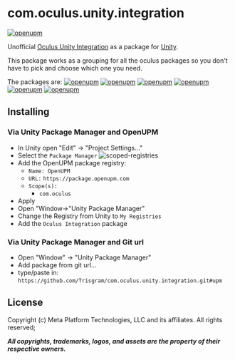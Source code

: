 # com.oculus.unity.integration

[![openupm](https://img.shields.io/npm/v/com.oculus.unity.integration?label=openupm&registry_uri=https://package.openupm.com)](https://openupm.com/packages/com.oculus.unity.integration/)

Unofficial [Oculus Unity Integration](https://developer.oculus.com/downloads/package/unity-integration/) as a package for [Unity](https://unity.com/).

This package works as a grouping for all the oculus packages so you don't have to pick and choose which one you need.

The packages are:
[![openupm](https://img.shields.io/npm/v/com.oculus.unity.integration.vr?label=openupm&registry_uri=https://package.openupm.com)](https://openupm.com/packages/com.oculus.unity.integration.vr/)
[![openupm](https://img.shields.io/npm/v/com.oculus.unity.integration.spatializer?label=openupm&registry_uri=https://package.openupm.com)](https://openupm.com/packages/com.oculus.unity.integration.spatializer/)
[![openupm](https://img.shields.io/npm/v/com.oculus.unity.integration.platform?label=openupm&registry_uri=https://package.openupm.com)](https://openupm.com/packages/com.oculus.unity.integration.platform/)
[![openupm](https://img.shields.io/npm/v/com.oculus.unity.integration.lip-sync?label=openupm&registry_uri=https://package.openupm.com)](https://openupm.com/packages/com.oculus.unity.integration.lip-sync/)
[![openupm](https://img.shields.io/npm/v/com.oculus.unity.integration.avatar?label=openupm&registry_uri=https://package.openupm.com)](https://openupm.com/packages/com.oculus.unity.integration.avatar/)
[![openupm](https://img.shields.io/npm/v/com.oculus.unity.integration.audio-manager?label=openupm&registry_uri=https://package.openupm.com)](https://openupm.com/packages/com.oculus.unity.integration.audio-manager/)

## Installing

### Via Unity Package Manager and OpenUPM

- In Unity open "Edit" -> "Project Settings..."
- Select the `Package Manager`
![scoped-registries](https://raw.githubusercontent.com/Trisgram/com.oculus.unity.integration/main/.documentation/images/openUPM.jpg)
- Add the OpenUPM package registry:
  - `Name: OpenUPM`
  - `URL:` `https://package.openupm.com`
  - `Scope(s):`
    - `com.oculus`
- Apply
- Open "Window->"Unity Package Manager"
- Change the Registry from Unity to `My Registries`
- Add the `Oculus Integration` package

### Via Unity Package Manager and Git url
- Open "Window" -> "Unity Package Manager"
- Add package from git url...
- type/paste in: `https://github.com/Trisgram/com.oculus.unity.integration.git#upm`

## License

Copyright (c) Meta Platform Technologies, LLC and its affiliates. All rights reserved;

***All copyrights, trademarks, logos, and assets are the property of their respective owners.***